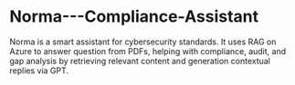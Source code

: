 # Norma---Compliance-Assistant
Norma is a smart assistant for cybersecurity standards. It uses RAG on Azure to answer question from PDFs, helping with compliance, audit, and gap analysis by retrieving relevant content and generation contextual replies via GPT.
